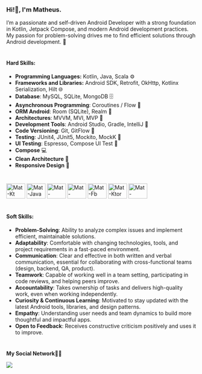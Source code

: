### Hi!🫡, I'm Matheus.

I’m a passionate and self-driven Android Developer with a strong foundation in Kotlin, Jetpack Compose, and modern Android development practices. My passion for problem-solving drives me to find efficient solutions through Android development. 📱

#
#### Hard Skills:

- **Programming Languages:** Kotlin, Java, Scala ⚙️
- **Frameworks and Libraries:** Android SDK, Retrofit, OkHttp, Kotlinx Serialization, Hilt 🌐
- **Database**: MySQL, SQLite, MongoDB 🗄️
- **Asynchronous Programming**: Coroutines / Flow 🧵
- **ORM Android**: Room (SQLite), Realm 🔄
- **Architectures**: MVVM, MVI, MVP 🧱
- **Development Tools**: Android Studio, Gradle, IntelliJ 🧩
- **Code Versioning**: Git, GitFlow 🧭
- **Testing**: JUnit4, JUnit5, Mockito, MockK 🧪
- **UI Testing**: Espresso, Compose UI Test 🧪
- **Compose** 💻
- **Clean Architecture** 🧱
- **Responsive Design** 📐

###
  <div style="display: inline_block"><br>
  <img align="center" alt="Mat-Kt" height="40" width="50" src="https://cdn.jsdelivr.net/gh/devicons/devicon@latest/icons/kotlin/kotlin-original.svg"/>
  <img align="center" alt="Mat-Java" height="40" width="50" src="https://cdn.jsdelivr.net/gh/devicons/devicon@latest/icons/java/java-original.svg">
  <img align="center" alt="Mat-Android" height="40" width="50" <img src="https://cdn.jsdelivr.net/gh/devicons/devicon@latest/icons/androidstudio/androidstudio-original.svg"/>
  <img align="center" alt="Mat-Compose" height="40" width="50" src="https://cdn.jsdelivr.net/gh/devicons/devicon@latest/icons/jetpackcompose/jetpackcompose-original.svg">
  <img align="center" alt="Mat-Fb" height="40" width="50" src="https://cdn.jsdelivr.net/gh/devicons/devicon@latest/icons/firebase/firebase-plain.svg">
  <img align="center" alt="Mat-Ktor" height="40" width="50" src="https://cdn.jsdelivr.net/gh/devicons/devicon@latest/icons/ktor/ktor-original.svg">
  <img align="center" alt="Mat-MongoDb" height="40" width="50" src="https://cdn.jsdelivr.net/gh/devicons/devicon@latest/icons/mongodb/mongodb-original.svg">
</div> 

#

#### Soft Skills: 

- **Problem-Solving**: Ability to analyze complex issues and implement efficient, maintainable solutions.
- **Adaptability**: Comfortable with changing technologies, tools, and project requirements in a fast-paced environment.
- **Communication**: Clear and effective in both written and verbal communication, essential for collaborating with cross-functional teams (design, backend, QA, product).
- **Teamwork**: Capable of working well in a team setting, participating in code reviews, and helping peers improve.
- **Accountability**: Takes ownership of tasks and delivers high-quality work, even when working independently.
- **Curiosity & Continuous Learning**: Motivated to stay updated with the latest Android tools, libraries, and design patterns.
- **Empathy**: Understanding user needs and team dynamics to build more thoughtful and impactful apps.
- **Open to Feedback**: Receives constructive criticism positively and uses it to improve.

#

###
**My Social Network**🙋‍♂️

<a href="https://www.linkedin.com/in/-matheusbentovieira-softwaredeveloper-/" target="_blank"><img src="https://img.shields.io/badge/-LinkedIn-%230077B5?style=for-the-badge&logo=linkedin&logoColor=white" target="_blank"></a> 
